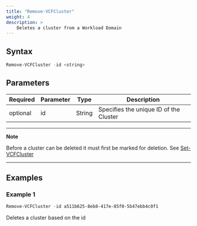 ```yaml
---
title: "Remove-VCFCluster"
weight: 4
description: >
    Deletes a cluster from a Workload Domain
---
```


## Syntax
``` powershell
Remove-VCFCluster -id <string>
```

## Parameters

| Required | Parameter  | Type     |  Description                                                   |
| ---------| -----------|----------| -------------------------------------------------------------- |
| optional | id         | String   | Specifies the unique ID of the Cluster     |

---
**Note**

Before a cluster can be deleted it must first be marked for deletion. See [Set-VCFCluster](/docs/functions/cluster/set-vcfcluster)

---

## Examples
### Example 1
``` powershell
Remove-VCFCluster -id a511b625-8eb8-417e-85f0-5b47ebb4c0f1
```
Deletes a cluster based on the id